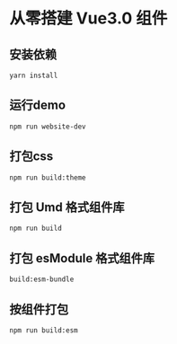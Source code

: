 # 从零搭建 Vue3.0 组件

## 安装依赖

```
yarn install

```
## 运行demo

```
npm run website-dev
```
## 打包css

```
npm run build:theme
```

## 打包 Umd 格式组件库

```
npm run build
```


## 打包 esModule 格式组件库

```
build:esm-bundle
```

## 按组件打包

```
npm run build:esm
```